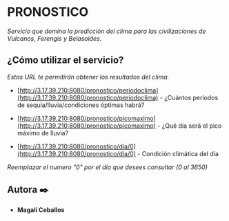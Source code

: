 # PRONOSTICO

_Servicio que domina la predicción del clima para las civilizaciones de Vulcanos, Ferengis y Belasoides._

## ¿Cómo utilizar el servicio? 

_Estas URL te permitirán obtener los resultados del clima._

* [http://3.17.39.210:8080/pronostico/periodoclima](http://3.17.39.210:8080/pronostico/periodoclima) - ¿Cuántos períodos de sequía/lluvia/condiciones óptimas habrá?
* [http://3.17.39.210:8080/pronostico/picomaximo](http://3.17.39.210:8080/pronostico/picomaximo) - ¿Qué día será el pico máximo de lluvia?

* [http://3.17.39.210:8080/pronostico/dia/0](http://3.17.39.210:8080/pronostico/dia/0) - Condición climática del día

_Reemplazar el numero "0" por el día que desees consultar (0 al 3650)_


## Autora ✒️
* **Magalí Ceballos**
